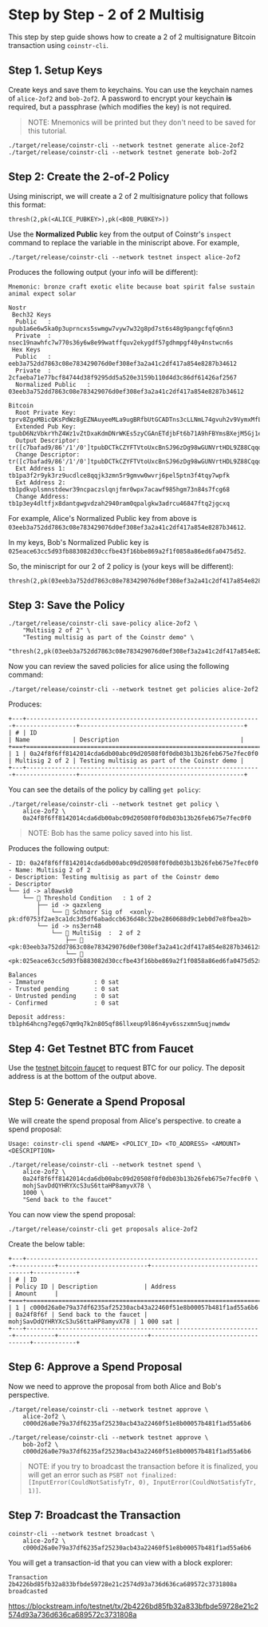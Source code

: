 
# Step by Step - 2 of 2 Multisig
This step by step guide shows how to create a 2 of 2 multisignature Bitcoin transaction using `coinstr-cli`. 

## Step 1. Setup Keys
Create keys and save them to keychains. You can use the keychain names of `alice-2of2` and `bob-2of2`. A password to encrypt your keychain **is** required, but a passphrase (which modifies the key) is not required.

> NOTE: Mnemonics will be printed but they don't need to be saved for this tutorial.
```
./target/release/coinstr-cli --network testnet generate alice-2of2
./target/release/coinstr-cli --network testnet generate bob-2of2
```

## Step 2: Create the 2-of-2 Policy
Using miniscript, we will create a 2 of 2 multisignature policy that follows this format: 
```
thresh(2,pk(<ALICE_PUBKEY>),pk(<BOB_PUBKEY>))
```

Use the **Normalized Public** key from the output of Coinstr's `inspect` command to replace the variable in the miniscript above. For example, 

```
./target/release/coinstr-cli --network testnet inspect alice-2of2
```

Produces the following output (your info will be different): 
```
Mnemonic: bronze craft exotic elite because boat spirit false sustain animal expect solar

Nostr
 Bech32 Keys
  Public   : npub1a6e6w5ka0p3uprncxs5swmgw7vyw7w32g8pd7st6s48g9pangcfqfq6nn3 
  Private  : nsec19nawhfc7w770s36y6w8e99watffquv2ekygdf57gdhmpgf40y4nstwcn6s 
 Hex Keys
  Public   : eeb3a752dd7863c08e783429076d0ef308ef3a2a41c2df417a854e8287b34612 
  Private  : 2cfaeba71e77bcf84744d38f9295dd5a520e3159b110d4d3c86df61426af2567 
  Normalized Public   : 03eeb3a752dd7863c08e783429076d0ef308ef3a2a41c2df417a854e8287b34612 

Bitcoin
  Root Private Key: tprv8ZgxMBicQKsPdWz8gEZNAuyeeMLa9ugBRfbUtGCADTns3cLLNmL74gvuh2v9VymxMfLM3X3U6zorFX9VqhL4z8UgSVsGyHBc3z14FX3xrva
  Extended Pub Key: tpubD6NzVbkrYhZ4Wz1vZtDxaKdmDNrWKEs5zyCGAnETdjbFt6b71A9hFBYmsBXejM5Gj1e8kWvPhUCHNTv87uFgMKKag7824J8iey7tCxezxUp
  Output Descriptor: tr([c7bafad9/86'/1'/0']tpubDCTkCZYFTVtoUxcBnSJ96zDg98wGUNVrtHDL9Z88CqqoQmbWwMNZydbCUttd6sgcsBZYdhV4XvwjXbq5WinYnW6utJTHXvPVGWJVz99a9Wc/0/*)#gc7e5fg2
  Change Descriptor: tr([c7bafad9/86'/1'/0']tpubDCTkCZYFTVtoUxcBnSJ96zDg98wGUNVrtHDL9Z88CqqoQmbWwMNZydbCUttd6sgcsBZYdhV4XvwjXbq5WinYnW6utJTHXvPVGWJVz99a9Wc/1/*)#evmcfucj
  Ext Address 1: tb1pa3f2r9yk3rz9ucdlce8qqjk3zmn5r9gmvw0wvrj6pel5ptn3f4tqy7wpfk
  Ext Address 2: tb1pdkvplsmnstdewr39ncpaczslqnjfmr0wpx7acawf985hgm73n84s7fcg68
  Change Address: tb1p3ey4dltfjx8dantgwgvdzah2940ram0qpalgkw3adrcu46847ftq2jgcxq
```

For example, Alice's Normalized Public key from above is `03eeb3a752dd7863c08e783429076d0ef308ef3a2a41c2df417a854e8287b34612`. 

In my keys, Bob's Normalized Public key is 
`025eace63cc5d93fb883082d30ccfbe43f16bbe869a2f1f0858a86ed6fa0475d52`. 

So, the miniscript for our 2 of 2 policy is (your keys will be different):
```
thresh(2,pk(03eeb3a752dd7863c08e783429076d0ef308ef3a2a41c2df417a854e8287b34612),pk(025eace63cc5d93fb883082d30ccfbe43f16bbe869a2f1f0858a86ed6fa0475d52))
```

## Step 3: Save the Policy 
```
./target/release/coinstr-cli save-policy alice-2of2 \
    "Multisig 2 of 2" \
    "Testing multisig as part of the Coinstr demo" \
    "thresh(2,pk(03eeb3a752dd7863c08e783429076d0ef308ef3a2a41c2df417a854e8287b34612),pk(025eace63cc5d93fb883082d30ccfbe43f16bbe869a2f1f0858a86ed6fa0475d52))"
```

Now you can review the saved policies for alice using the following command: 
```
./target/release/coinstr-cli --network testnet get policies alice-2of2
```

Produces: 
```
+---+------------------------------------------------------------------+-----------------+----------------------------------------------+
| # | ID                                                               | Name            | Description                                  |
+===+==================================================================+=================+==============================================+
| 1 | 0a24f8f6ff8142014cda6db00abc09d20508f0f0db03b13b26feb675e7fec0f0 | Multisig 2 of 2 | Testing multisig as part of the Coinstr demo |
+---+------------------------------------------------------------------+-----------------+----------------------------------------------+
```

You can see the details of the policy by calling `get policy`: 
```
./target/release/coinstr-cli --network testnet get policy \
    alice-2of2 \
    0a24f8f6ff8142014cda6db00abc09d20508f0f0db03b13b26feb675e7fec0f0
```

> NOTE: Bob has the same policy saved into his list.

Produces the following output: 
```
- ID: 0a24f8f6ff8142014cda6db00abc09d20508f0f0db03b13b26feb675e7fec0f0
- Name: Multisig 2 of 2
- Description: Testing multisig as part of the Coinstr demo
- Descriptor
└── id -> al0awsk0
    └── 👑 Threshold Condition   : 1 of 2 
        ├── id -> qazxleng
        │   └── 🔑 Schnorr Sig of  <xonly-pk:df0753f2ae3ca1dc3d5df6abadccb636d48c32be2860688d9c1eb0d7e8fbea2b>
        └── id -> ns3ern48
            └── 🤝 MultiSig  :  2 of 2
                ├── 🔑 <pk:03eeb3a752dd7863c08e783429076d0ef308ef3a2a41c2df417a854e8287b34612>
                └── 🔑 <pk:025eace63cc5d93fb883082d30ccfbe43f16bbe869a2f1f0858a86ed6fa0475d52>

Balances
- Immature            	: 0 sat
- Trusted pending     	: 0 sat
- Untrusted pending   	: 0 sat
- Confirmed           	: 0 sat

Deposit address: tb1ph64hcng7egq67qm9q7k2n805qf86llxeup9l86n4yv6sszxmn5uqjnwmdw
```

## Step 4: Get Testnet BTC from Faucet
Use the [testnet bitcoin faucet](https://testnet-faucet.com/btc-testnet/) to request BTC for our policy. The deposit address is at the bottom of the output above.

## Step 5: Generate a Spend Proposal
We will create the spend proposal from Alice's perspective. to create a spend proposal: 
```
Usage: coinstr-cli spend <NAME> <POLICY_ID> <TO_ADDRESS> <AMOUNT> <DESCRIPTION>
```
```
./target/release/coinstr-cli --network testnet spend \
    alice-2of2 \
    0a24f8f6ff8142014cda6db00abc09d20508f0f0db03b13b26feb675e7fec0f0 \
    mohjSavDdQYHRYXcS3uS6ttaHP8amyvX78 \
    1000 \
    "Send back to the faucet"
```
You can now view the spend proposal:
```
./target/release/coinstr-cli get proposals alice-2of2
```
Create the below table: 
```
+---+------------------------------------------------------------------+-----------+-------------------------+------------------------------------+------------+
| # | ID                                                               | Policy ID | Description             | Address                            | Amount     |
+===+==================================================================+===========+=========================+====================================+============+
| 1 | c000d26a0e79a37df6235af25230acb43a22460f51e8b00057b481f1ad55a6b6 | 0a24f8f6f | Send back to the faucet | mohjSavDdQYHRYXcS3uS6ttaHP8amyvX78 | 1 000 sat |
+---+------------------------------------------------------------------+-----------+-------------------------+------------------------------------+------------+
```

## Step 6: Approve a Spend Proposal
Now we need to approve the proposal from both Alice and Bob's perspective.
```
./target/release/coinstr-cli --network testnet approve \
    alice-2of2 \
    c000d26a0e79a37df6235af25230acb43a22460f51e8b00057b481f1ad55a6b6

./target/release/coinstr-cli --network testnet approve \
    bob-2of2 \
    c000d26a0e79a37df6235af25230acb43a22460f51e8b00057b481f1ad55a6b6
```

> NOTE: if you try to broadcast the transaction before it is finalized, you will get an error such as `PSBT not finalized: [InputError(CouldNotSatisfyTr, 0), InputError(CouldNotSatisfyTr, 1)]`.


## Step 7: Broadcast the Transaction
```
coinstr-cli --network testnet broadcast \
    alice-2of2 \
    c000d26a0e79a37df6235af25230acb43a22460f51e8b00057b481f1ad55a6b6
```

You will get a transaction-id that you can view with a block explorer: 
```
Transaction 2b4226bd85fb32a833bfbde59728e21c2574d93a736d636ca689572c3731808a broadcasted
```

https://blockstream.info/testnet/tx/2b4226bd85fb32a833bfbde59728e21c2574d93a736d636ca689572c3731808a





